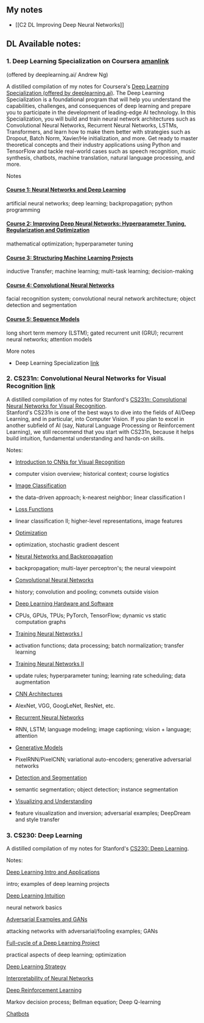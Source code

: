 ## My notes

- [[C2 DL Improving Deep Neural Networks]]

## DL Available notes:

### 1. Deep Learning Specialization on Coursera  [amanlink](https://aman.ai/coursera-dl/)
(offered by deeplearning.ai/ Andrew Ng)

A distilled compilation of my notes for Coursera's [Deep Learning Specialization (offered by deeplearning.ai)](https://www.coursera.org/specializations/natural-language-processing). The Deep Learning Specialization is a foundational program that will help you understand the capabilities, challenges, and consequences of deep learning and prepare you to participate in the development of leading-edge AI technology. In this Specialization, you will build and train neural network architectures such as Convolutional Neural Networks, Recurrent Neural Networks, LSTMs, Transformers, and learn how to make them better with strategies such as Dropout, Batch Norm, Xavier/He initialization, and more. Get ready to master theoretical concepts and their industry applications using Python and TensorFlow and tackle real-world cases such as speech recognition, music synthesis, chatbots, machine translation, natural language processing, and more.

Notes

#### [Course 1: Neural Networks and Deep Learning](https://aman.ai/coursera-dl/neural-networks-and-deep-learning/)

artificial neural networks; deep learning; backpropagation; python programming

#### [Course 2: Improving Deep Neural Networks: Hyperparameter Tuning, Regularization and Optimization](https://aman.ai/coursera-dl/improving-deep-neural-networks/)

mathematical optimization; hyperparameter tuning

#### [Course 3: Structuring Machine Learning Projects](https://aman.ai/coursera-dl/structuring-machine-learning-projects/)

inductive Transfer; machine learning; multi-task learning; decision-making

#### [Course 4: Convolutional Neural Networks](https://aman.ai/coursera-dl/convolutional-neural-networks/)

facial recognition system; convolutional neural network architecture; object detection and segmentation

#### [Course 5: Sequence Models](https://aman.ai/coursera-dl/sequence-models/)

long short term memory (LSTM); gated recurrent unit (GRU); recurrent neural networks; attention models


More  notes
- Deep Learning Specialization [link](https://github.com/greyhatguy007/deep-learning-specialization/tree/main)

### 2. CS231n: Convolutional Neural Networks for Visual Recognition [link](https://aman.ai/cs231n/)

A distilled compilation of my notes for Stanford's [CS231n: Convolutional Neural Networks for Visual Recognition](http://cs231n.stanford.edu/).  
Stanford's CS231n is one of the best ways to dive into the fields of AI/Deep Learning, and in particular, into Computer Vision. If you plan to excel in another subfield of AI (say, Natural Language Processing or Reinforcement Learning), we still recommend that you start with CS231n, because it helps build intuition, fundamental understanding and hands-on skills.

Notes:

- [Introduction to CNNs for Visual Recognition](https://aman.ai/cs231n/intro/)
- computer vision overview; historical context; course logistics

- [Image Classification](https://aman.ai/cs231n/image-classification/)
- the data-driven approach; k-nearest neighbor; linear classification I

- [Loss Functions](https://aman.ai/cs231n/loss-functions/)
- linear classification II; higher-level representations, image features

- [Optimization](https://aman.ai/cs231n/optimization/)
- optimization, stochastic gradient descent

- [Neural Networks and Backpropagation](https://aman.ai/cs231n/neuralnets-and-backprop/)
- backpropagation; multi-layer perceptron's; the neural viewpoint

- [Convolutional Neural Networks](https://aman.ai/cs231n/cnn/)
- history; convolution and pooling; convnets outside vision

- [Deep Learning Hardware and Software](https://aman.ai/cs231n/deeplearning-HW-SW/)
- CPUs, GPUs, TPUs; PyTorch, TensorFlow; dynamic vs static computation graphs

- [Training Neural Networks I](https://aman.ai/cs231n/training-neural-nets-I/)
- activation functions; data processing; batch normalization; transfer learning

- [Training Neural Networks II](https://aman.ai/cs231n/training-neural-nets-II/)
- update rules; hyperparameter tuning; learning rate scheduling; data augmentation

- [CNN Architectures](https://aman.ai/cs231n/cnn-arch/)
- AlexNet, VGG, GoogLeNet, ResNet, etc.

- [Recurrent Neural Networks](https://aman.ai/cs231n/rnn/)
- RNN, LSTM; language modeling; image captioning; vision + language; attention

- [Generative Models](https://aman.ai/cs231n/generative-models/)
- PixelRNN/PixelCNN; variational auto-encoders; generative adversarial networks

- [Detection and Segmentation](https://aman.ai/cs231n/detection/)
- semantic segmentation; object detection; instance segmentation

- [Visualizing and Understanding](https://aman.ai/cs231n/visualization/)
- feature visualization and inversion; adversarial examples; DeepDream and style transfer


### 3. CS230: Deep Learning

  
A distilled compilation of my notes for Stanford's [CS230: Deep Learning](http://cs230.stanford.edu/).

Notes: 

[Deep Learning Intro and Applications](https://aman.ai/cs230/dl-intro-apps/)

intro; examples of deep learning projects

[Deep Learning Intuition](https://aman.ai/cs230/dl-intuition/)

neural network basics

[Adversarial Examples and GANs](https://aman.ai/cs230/vulnerabilities/)

attacking networks with adversarial/fooling examples; GANs

[Full-cycle of a Deep Learning Project](https://aman.ai/cs230/full-cycle-dl/)

practical aspects of deep learning; optimization

[Deep Learning Strategy](https://aman.ai/cs230/dl-strategy/)

[Interpretability of Neural Networks](https://aman.ai/cs230/interpretability/)

[Deep Reinforcement Learning](https://aman.ai/cs230/deep-rl/)

Markov decision process; Bellman equation; Deep Q-learning

[Chatbots](https://aman.ai/cs230/chatbots/) 
